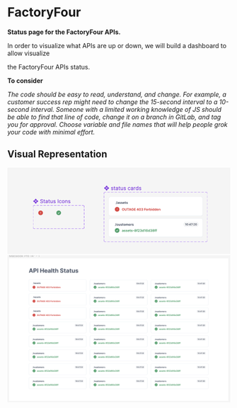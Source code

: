 # FactoryFour

**Status page for the FactoryFour APIs.**

In order to visualize what APIs are up or down, we will build a dashboard to allow visualize

the FactoryFour APIs status.

**To consider**

*The code should be easy to read, understand, and change. For example,
a customer success rep might need to change the 15-second interval to
a 10-second interval. Someone with a limited working knowledge of JS
should be able to find that line of code, change it on a branch in GitLab,
and tag you for approval. Choose variable and file names that will help
people grok your code with minimal effort.*

## Visual Representation
![buttons](https://github.com/gabrr/api-health-status/blob/main/Screenshot%202024-03-06%20at%2011.11.43.png?raw=true)
![dashboard](https://github.com/gabrr/api-health-status/blob/main/Screenshot%202024-03-06%20at%2011.18.49.png?raw=true)
